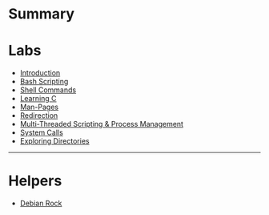 # Summary
# Labs

- [Introduction](./Labs/Introduction.md)
- [Bash Scripting](Bash/Bash_Scripting.md)
- [Shell Commands](Shell_Commands/Shell_Commands.md)
- [Learning C](Learning_C/Learning_C.md)
- [Man-Pages](ManPages/ManPages.md)
- [Redirection](Redirection/Redirection.md)
- [Multi-Threaded Scripting & Process Management]()
- [System Calls]()
- [Exploring Directories]()


-------------

# Helpers

- [Debian Rock](./Debian_Rock/Debian_Rock.md)